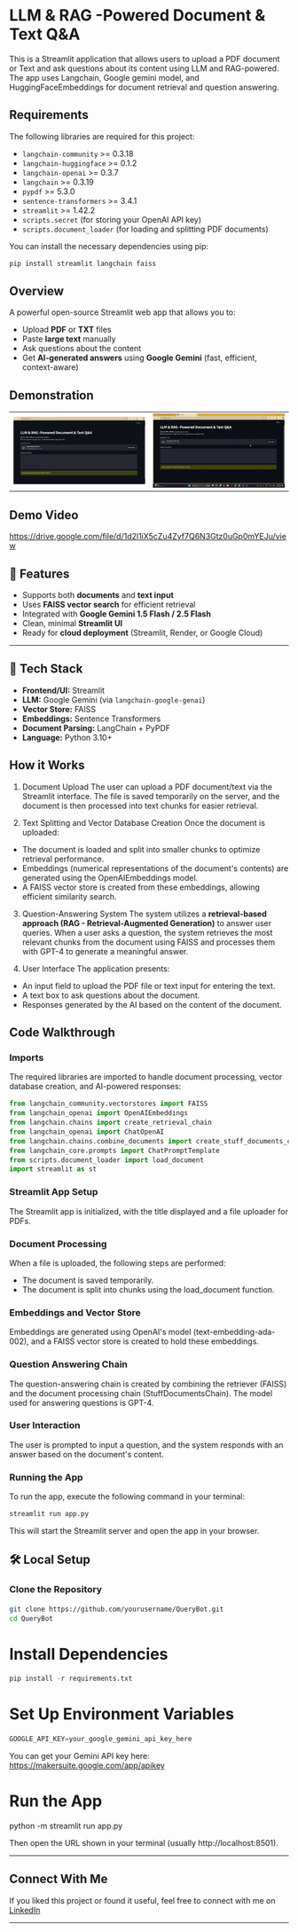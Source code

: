 # LLM & RAG -Powered Document & Text Q&A

This is a Streamlit application that allows users to upload a PDF document or Text and ask questions about its content using LLM and RAG-powered. The app uses Langchain, Google gemini model, and HuggingFaceEmbeddings for document retrieval and question answering.

## Requirements

The following libraries are required for this project:

* `langchain-community` >= 0.3.18
* `langchain-huggingface` >= 0.1.2
* `langchain-openai` >= 0.3.7
* `langchain` >= 0.3.19
* `pypdf` >= 5.3.0
* `sentence-transformers` >= 3.4.1
* `streamlit` >= 1.42.2
* `scripts.secret` (for storing your OpenAI API key)
* `scripts.document_loader` (for loading and splitting PDF documents)

You can install the necessary dependencies using pip:

```bash
pip install streamlit langchain faiss
```

## Overview

A powerful open-source Streamlit web app that allows you to:
- Upload **PDF** or **TXT** files
- Paste **large text** manually
- Ask questions about the content
- Get **AI-generated answers** using **Google Gemini** (fast, efficient, context-aware)

## Demonstration

<table>
  <tr>
    <td width="50%"><img src="img/Querybot1.jpg" alt="App Image"></td>
    <td width="50%"><img src="img/demo_gif.gif" alt="App GIF"></td>
  </tr>
</table>

## Demo Video
https://drive.google.com/file/d/1d2l1iX5cZu4Zyf7Q6N3Gtz0uGp0mYEJu/view


## 🚀 Features
- Supports both **documents** and **text input**
- Uses **FAISS vector search** for efficient retrieval
- Integrated with **Google Gemini 1.5 Flash / 2.5 Flash**
- Clean, minimal **Streamlit UI**
- Ready for **cloud deployment** (Streamlit, Render, or Google Cloud)

---

## 🧠 Tech Stack
- **Frontend/UI:** Streamlit  
- **LLM:** Google Gemini (via `langchain-google-genai`)  
- **Vector Store:** FAISS  
- **Embeddings:** Sentence Transformers  
- **Document Parsing:** LangChain + PyPDF  
- **Language:** Python 3.10+



## How it Works
1. Document Upload
The user can upload a PDF document/text via the Streamlit interface. The file is saved temporarily on the server, and the document is then processed into text chunks for easier retrieval.

2. Text Splitting and Vector Database Creation
Once the document is uploaded:
* The document is loaded and split into smaller chunks to optimize retrieval performance.
* Embeddings (numerical representations of the document's contents) are generated using the OpenAIEmbeddings model.
* A FAISS vector store is created from these embeddings, allowing efficient similarity search.

3. Question-Answering System
The system utilizes a **retrieval-based approach (RAG - Retrieval-Augmented Generation)** to answer user queries.
When a user asks a question, the system retrieves the most relevant chunks from the document using FAISS and processes them with GPT-4 to generate a meaningful answer.

4. User Interface
The application presents:
* An input field to upload the PDF file or text input for entering the text.
* A text box to ask questions about the document.
* Responses generated by the AI based on the content of the document.

## Code Walkthrough

### Imports
The required libraries are imported to handle document processing, vector database creation, and AI-powered responses:

```python
from langchain_community.vectorstores import FAISS
from langchain_openai import OpenAIEmbeddings
from langchain.chains import create_retrieval_chain
from langchain_openai import ChatOpenAI
from langchain.chains.combine_documents import create_stuff_documents_chain
from langchain_core.prompts import ChatPromptTemplate
from scripts.document_loader import load_document
import streamlit as st
```

### Streamlit App Setup
The Streamlit app is initialized, with the title displayed and a file uploader for PDFs.

### Document Processing
When a file is uploaded, the following steps are performed:

* The document is saved temporarily.
* The document is split into chunks using the load_document function.

### Embeddings and Vector Store
Embeddings are generated using OpenAI's model (text-embedding-ada-002), and a FAISS vector store is created to hold these embeddings.

### Question Answering Chain
The question-answering chain is created by combining the retriever (FAISS) and the document processing chain (StuffDocumentsChain). The model used for answering questions is GPT-4.

### User Interaction
The user is prompted to input a question, and the system responds with an answer based on the document's content.


### Running the App
To run the app, execute the following command in your terminal:

```bash
streamlit run app.py
```
This will start the Streamlit server and open the app in your browser.

## 🛠️ Local Setup

### Clone the Repository
```bash
git clone https://github.com/yourusername/QueryBot.git
cd QueryBot
```

# Install Dependencies
```python
pip install -r requirements.txt
```

# Set Up Environment Variables
```python
GOOGLE_API_KEY=your_google_gemini_api_key_here
```

You can get your Gemini API key here:
https://makersuite.google.com/app/apikey

# Run the App
python -m streamlit run app.py


Then open the URL shown in your terminal (usually http://localhost:8501).

---

##  Connect With Me

If you liked this project or found it useful, 
feel free to connect with me on [LinkedIn](https://www.linkedin.com/in/utkarsh2104/) 

---


